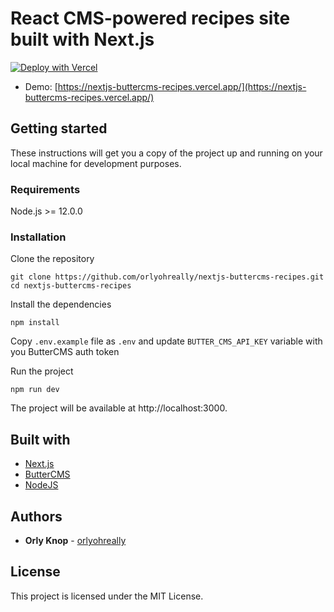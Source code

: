 # React CMS-powered recipes site built with Next.js

[![Deploy with Vercel](https://vercel.com/button)](https://vercel.com/new/git/external?repository-url=https%3A%2F%2Fgithub.com%2Forlyohreally%2Fnextjs-buttercms-recipes.git)

-   Demo: [https://nextjs-buttercms-recipes.vercel.app/](https://nextjs-buttercms-recipes.vercel.app/)

## Getting started

These instructions will get you a copy of the project up and running on your local machine for development purposes.

### Requirements

Node.js >= 12.0.0

### Installation

Clone the repository

```
git clone https://github.com/orlyohreally/nextjs-buttercms-recipes.git
cd nextjs-buttercms-recipes
```

Install the dependencies

```
npm install
```

Copy `.env.example` file as `.env` and update `BUTTER_CMS_API_KEY` variable with you ButterCMS auth token

Run the project

```
npm run dev
```

The project will be available at http://localhost:3000.

## Built with

-   [Next.js](https://nextjs.org/)
-   [ButterCMS](https://buttercms.com/)
-   [NodeJS](https://nodejs.org/)

## Authors

-   **Orly Knop** - [orlyohreally](https://github.com/orlyohreally)

## License

This project is licensed under the MIT License.
